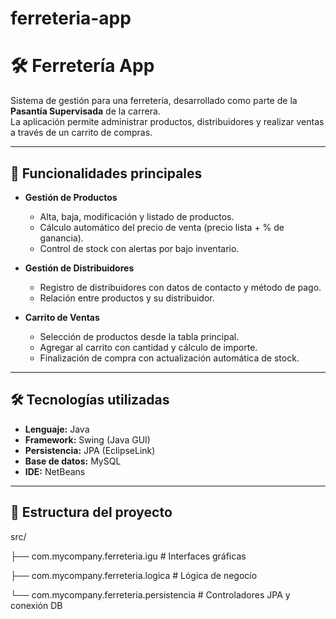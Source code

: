 # ferreteria-app
# 🛠️ Ferretería App

Sistema de gestión para una ferretería, desarrollado como parte de la **Pasantía Supervisada** de la carrera.  
La aplicación permite administrar productos, distribuidores y realizar ventas a través de un carrito de compras.

---

## 🚀 Funcionalidades principales

- **Gestión de Productos**
  - Alta, baja, modificación y listado de productos.
  - Cálculo automático del precio de venta (precio lista + % de ganancia).
  - Control de stock con alertas por bajo inventario.

- **Gestión de Distribuidores**
  - Registro de distribuidores con datos de contacto y método de pago.
  - Relación entre productos y su distribuidor.

- **Carrito de Ventas**
  - Selección de productos desde la tabla principal.
  - Agregar al carrito con cantidad y cálculo de importe.
  - Finalización de compra con actualización automática de stock.

---

## 🛠️ Tecnologías utilizadas

- **Lenguaje:** Java  
- **Framework:** Swing (Java GUI)  
- **Persistencia:** JPA (EclipseLink)  
- **Base de datos:** MySQL  
- **IDE:** NetBeans 

---

## 📂 Estructura del proyecto

src/

├── com.mycompany.ferreteria.igu # Interfaces gráficas

├── com.mycompany.ferreteria.logica # Lógica de negocio

└── com.mycompany.ferreteria.persistencia # Controladores JPA y conexión DB
